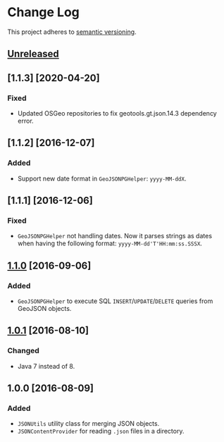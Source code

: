 # Change Log
This project adheres to [semantic versioning](http://semver.org/).

## [Unreleased]

## [1.1.3] [2020-04-20]

### Fixed

- Updated OSGeo repositories to fix geotools.gt.json.14.3 dependency error.

## [1.1.2] [2016-12-07]

### Added

- Support new date format in `GeoJSONPGHelper`: `yyyy-MM-ddX`.

## [1.1.1] [2016-12-06]

### Fixed

- `GeoJSONPGHelper` not handling dates. Now it parses strings as dates when having the following format: `yyyy-MM-dd'T'HH:mm:ss.SSSX`.

## [1.1.0] [2016-09-06]
### Added
- `GeoJSONPGHelper` to execute SQL `INSERT`/`UPDATE`/`DELETE` queries from GeoJSON objects.

## [1.0.1] [2016-08-10]
### Changed
- Java 7 instead of 8.

## 1.0.0 [2016-08-09]
### Added
- `JSONUtils` utility class for merging JSON objects.
- `JSONContentProvider` for reading `.json` files in a directory.

[Unreleased]: https://github.com/csgis/lib-json/compare/1.1.0...HEAD
[1.1.0]: https://github.com/csgis/lib-json/compare/1.0.1...1.1.0
[1.0.1]: https://github.com/csgis/lib-json/compare/1.0.0...1.0.1

